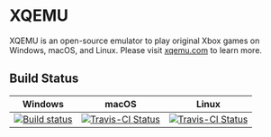 XQEMU
=====

XQEMU is an open-source emulator to play original Xbox games on Windows, macOS,
and Linux. Please visit [xqemu.com](http://xqemu.com) to learn more.

Build Status
------------
| Windows | macOS | Linux |
| ------- | ----- | ----- |
| [![Build status](https://ci.appveyor.com/api/projects/status/i1m0keigjabxg170/branch/master?svg=true)](https://ci.appveyor.com/project/xqemu-bot/xqemu) | [![Travis-CI Status](https://travis-matrix-badges.herokuapp.com/repos/xqemu/xqemu/branches/master/2)](https://travis-ci.org/xqemu/xqemu) | [![Travis-CI Status](https://travis-matrix-badges.herokuapp.com/repos/xqemu/xqemu/branches/master/1)](https://travis-ci.org/xqemu/xqemu) |
